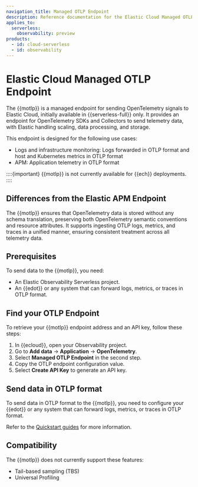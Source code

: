```yaml
---
navigation_title: Managed OTLP Endpoint
description: Reference documentation for the Elastic Cloud Managed OTLP Endpoint.
applies_to:
  serverless:
    observability: preview
products:
  - id: cloud-serverless
  - id: observability
---
```


# Elastic Cloud Managed OTLP Endpoint

The {{motlp}} is a managed endpoint for sending OpenTelemetry signals to Elastic Cloud, initially available in {{serverless-full}} only. It provides an endpoint for OpenTelemetry SDKs and Collectors to send telemetry data, with Elastic handling scaling, data processing, and storage.

This endpoint is designed for the following use cases:

* Logs and infrastructure monitoring: Logs forwarded in OTLP format and host and Kubernetes metrics in OTLP format
* APM: Application telemetry in OTLP format

::::{important}
{{motlp}} is not currently available for {{ech}} deployments.
::::

## Differences from the Elastic APM Endpoint

The {{motlp}} ensures that OpenTelemetry data is stored without any schema translation, preserving both OpenTelemetry semantic conventions and resource attributes. It supports ingesting OTLP logs, metrics, and traces in a unified manner, ensuring consistent treatment across all telemetry data.

## Prerequisites

To send data to the {{motlp}}, you need:

* An Elastic Observability Serverless project.
* An {{edot}} or any system that can forward logs, metrics, or traces in OTLP format.

## Find your OTLP Endpoint

To retrieve your {{motlp}} endpoint address and an API key, follow these steps:

   1. In {{ecloud}}, open your Observability project.
   2. Go to **Add data** → **Application** → **OpenTelemetry**.
   3. Select **Managed OTLP Endpoint** in the second step.
   4. Copy the OTLP endpoint configuration value.
   5. Select **Create API Key** to generate an API key.

## Send data in OTLP format

To send data in OTLP format to the {{motlp}}, you need to configure your {{edot}} or any system that can forward logs, metrics, or traces in OTLP format. 

Refer to the [Quickstart guides](/reference/quickstart/index.md) for more information.

## Compatibility

The {{motlp}} does not currently support these features:

* Tail-based sampling (TBS)
* Universal Profiling
